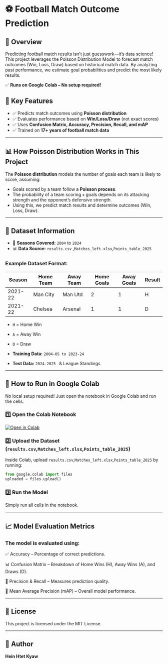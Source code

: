 # ⚽ Football Match Outcome Prediction  

## 📌 Overview  
Predicting football match results isn't just guesswork—it’s data science! This project leverages the Poisson Distribution Model to forecast match outcomes (Win, Loss, Draw) based on historical match data. By analyzing past performance, we estimate goal probabilities and predict the most likely results.

✅ **Runs on Google Colab – No setup required!**  

## 🚀 Key Features  
- ✅ Predicts match outcomes using **Poisson distribution**  
- ✅ Evaluates performance based on **Win/Loss/Draw** (not exact scores)  
- ✅ Uses **Confusion Matrix, Accuracy, Precision, Recall, and mAP**  
- ✅ Trained on **17+ years of football match data**  

---

## 📊 How Poisson Distribution Works in This Project  
The **Poisson distribution** models the number of goals each team is likely to score, assuming:  
- Goals scored by a team follow a **Poisson process**.  
- The probability of a team scoring `x` goals depends on its attacking strength and the opponent’s defensive strength.  
- Using this, we predict match results and determine outcomes (Win, Loss, Draw).  

---

## 📂 Dataset Information  
- 📅 **Seasons Covered:** `2004` to `2024`  
- 📊 **Data Source:** `results.csv` ,`Matches_left.xlsx`,`Points_table_2025`

### **Example Dataset Format:**  
| Season  | Home Team | Away Team | Home Goals | Away Goals | Result |  
|---------|----------|----------|------------|------------|--------|  
| 2021-22 | Man City | Man Utd  | 2          | 1          | H      |  
| 2021-22 | Chelsea  | Arsenal  | 1          | 1          | D      |  

- `H` = Home Win  
- `A` = Away Win  
- `D` = Draw  

- **Training Data:** `2004-05 to 2023-24`  
- **Test Data:** `2024-2025 ` & League Standings  

---

## 🚀 How to Run in Google Colab  
No local setup required! Just open the notebook in Google Colab and run the cells.  

### 1️⃣ Open the Colab Notebook  
[![Open in Colab](https://colab.research.google.com/assets/colab-badge.svg)](https://colab.research.google.com/github/yourusername/football-prediction/blob/main/football_prediction.ipynb)  

### 2️⃣ Upload the Dataset (`results.csv`,`Matches_left.xlsx`,`Points_table_2025`)  
Inside Colab, upload `results.csv`,`Matches_left.xlsx`,`Points_table_2025` by running:  
```python
from google.colab import files
uploaded = files.upload()
```
### 3️⃣ Run the Model
Simply run all cells in the notebook.

---
## 📈 Model Evaluation Metrics

### The model is evaluated using:

✅ Accuracy – Percentage of correct predictions.

📊 Confusion Matrix – Breakdown of Home Wins (H), Away Wins (A), and Draws (D).

🎯 Precision & Recall – Measures prediction quality.


📌 Mean Average Precision (mAP) – Overall model performance.

---

## 📜 License

This project is licensed under the MIT License.

---
## 👤 Author

**Hein Htet Kyaw**
